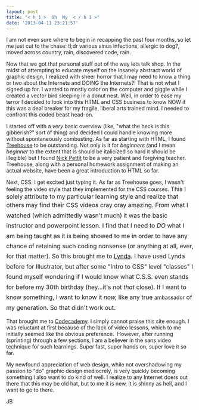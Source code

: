 ```yaml
---
layout: post
title: "< h 1 >  Oh  My  < / h 1 >"
date: '2013-04-11 23:21:57'
---
```


I am not even sure where to begin in recapping the past four months, so let me just cut to the chase: tl;dr various sinus infections, allergic to dog?, moved across country, rain, discovered code, rain.

Now that we got that personal stuff out of the way lets talk shop. In the midst of attempting to educate myself on the insanely abstract world of graphic design, I realized with sheer horror that I may need to know a thing or two about the Internets and DOING the Internets?! That is not what I signed up for. I wanted to mostly color on the computer and giggle while I created a vector bird sleeping in a donut nest. Well, in order to ease my terror I decided to look into this HTML and CSS business to know NOW if this was a deal breaker for my fragile, liberal arts trained mind. I needed to confront this coded beast head-on.

I started off with a<em> very </em>basic overview (like, "what the heck is this gibberish?" sort of thing) and decided I could handle knowing more without spontaneously combusting. As far as starting with HTML, I found <a title="teamtreehouse.com" href="http://teamtreehouse.com/" target="_blank">Treehouse</a> to be outstanding. Not only is it for <em>beginners (</em>and I mean<em> beginner </em>to the extent that is should be italicized so hard it should be illegible) but I found <a title="twitter.com/nickrp" href="http://twitter.com/nickrp" target="_blank">Nick Pettit</a> to be a very patient and forgiving teacher. Treehouse, along with a personal homework assignment of making an actual website, have been a great introduction to HTML so far.

Next, CSS. I get excited just typing it. As far as Treehouse goes, I wasn't feeling the video style that they implemented for the CSS courses. <span style="font-size: 1rem;">This I solely attribute to my particular learning style and realize that others may find their CSS videos cray cray amazing. </span><span><span style="font-size: 1rem; line-height: 1.714285714;">From what I watched (which admittedly wasn't much) it was the basic instructor and powerpoint lesson. I find that I need to </span><em style="font-size: 1rem; line-height: 1.714285714;">DO</em><span style="font-size: 1rem; line-height: 1.714285714;"> what I am being taught as it is being showed to me in order to have any chance of retaining such coding nonsense (or anything at all, ever, for that matter). So this brought me to </span><a style="font-size: 1rem; line-height: 1.714285714;" title="lynda.com" href="http://www.lynda.com/" target="_blank">Lynda</a><span style="font-size: 1rem; line-height: 1.714285714;">. I have used Lynda before for Illustrator, but after some "Intro to CSS" level "classes" I found myself wondering if I would know what C.S.S. even stands for before my 30th birthday (hey...it's not <em>that</em> close). If I want to know something, I want to know it </span><em style="font-size: 1rem; line-height: 1.714285714;">now, </em><span style="font-size: 1rem; line-height: 1.714285714;">like any true </span>ambassador<span style="font-size: 1rem; line-height: 1.714285714;"> of my generation. So that didn't work out.</span></span>

That brought me to <a title="codecademy.com" href="http://http://www.codecademy.com/" target="_blank">Codecademy</a>. I simply cannot praise this site enough. I was reluctant at first because of the lack of video lessons, which to me initially seemed like the obvious preference.  However, after running (sprinting) through a few sections, I am a believer in the sans video technique for such learnings. Super fast, super hands on, super love it so far.

My newfound appreciation of web design, while not overshadowing my passion to "do" graphic design mediocrely, is very quickly becoming something I also want to do kind of well. I realize to any Internet doers out there that this may be old hat, but to me it is new, it is shinny as hell, and I want to go to there.

JB